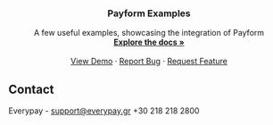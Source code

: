 <p align="center">

  <h3 align="center">Payform Examples</h3>

  <p align="center">
    A few useful examples, showcasing the integration of Payform
    <br />
    <a href="https://docs.everypay.gr/v2"><strong>Explore the docs »</strong></a>
    <br />
    <br />
    <a href="https://docs.everypay.gr/v2/accept-payments/payform-examples/">View Demo</a>
    ·
    <a href="https://github.com/everypay/payform-public/issues">Report Bug</a>
    ·
    <a href="https://github.com/everypay/payform-public/issues">Request Feature</a>
  </p>
</p>




<!-- CONTACT -->
## Contact

Everypay - 
support@everypay.gr
+30 218 218 2800
